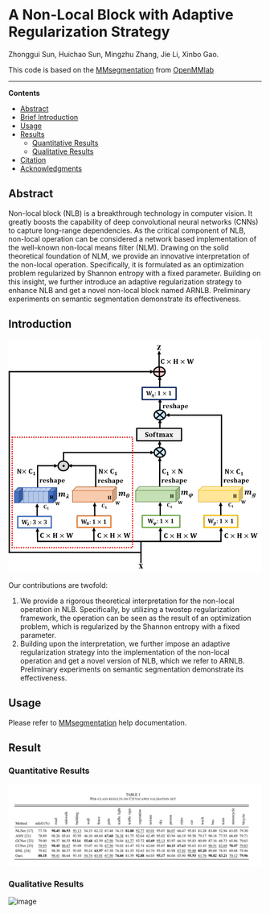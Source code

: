 # A Non-Local Block with Adaptive Regularization Strategy
Zhonggui Sun, Huichao Sun, Mingzhu Zhang, Jie Li, Xinbo Gao.

This code is based on the [MMsegmentation](https://github.com/open-mmlab/mmsegmentation) from [OpenMMlab](https://openmmlab.com/) 
__________
**Contents**
- [Abstract](#abstract)
- [Brief Introduction](#brief-introduction)
- [Usage](#usage)
- [Results](#results)
  - [Quantitative Results](#quantitative-results)
  - [Qualitative Results](#qualitative-results)
- [Citation](#citation)
- [Acknowledgments](#acknowledgments)

## Abstract
Non-local block (NLB) is a breakthrough technology in computer vision. It greatly boosts the capability of deep convolutional neural networks (CNNs) to capture long-range dependencies. As the critical component of NLB, non-local operation can be considered a network based implementation of the well-known non-local means filter (NLM). Drawing on the solid theoretical foundation of NLM, we provide an innovative interpretation of the non-local operation. Specifically, it is formulated as an optimization problem regularized by Shannon entropy with a fixed parameter. Building on this insight, we further introduce an adaptive regularization strategy to enhance NLB and get a novel non-local block named ARNLB. Preliminary experiments on semantic segmentation demonstrate its effectiveness.

## Introduction
<div align=center><img src="https://github.com/sunhuichao/ARNLB/blob/main/ARNLB.png"/></div>

Our contributions are twofold:
1) We provide a rigorous theoretical interpretation for the
non-local operation in NLB. Specifically, by utilizing a twostep regularization framework, the operation can be seen as
the result of an optimization problem, which is regularized by the Shannon entropy with a fixed parameter.
2) Building upon the interpretation, we further impose an adaptive regularization strategy into the implementation of the
non-local operation and get a novel version of NLB, which we refer to ARNLB. Preliminary experiments on semantic segmentation demonstrate its effectiveness.

## Usage
Please refer to [MMsegmentation](https://mmsegmentation.readthedocs.io/en/latest/) help documentation.

## Result
### Quantitative Results
![image](https://github.com/sunhuichao/ARNLB/blob/main/Table%20I.png)
### Qualitative Results
![image]()
    
